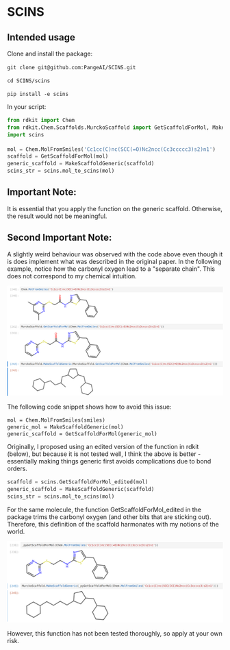 # SCINS

## Intended usage

Clone and install the package:

`git clone git@github.com:PangeAI/SCINS.git`

`cd SCINS/scins`

`pip install -e scins`

In your script:

```python
from rdkit import Chem
from rdkit.Chem.Scaffolds.MurckoScaffold import GetScaffoldForMol, MakeScaffoldGeneric
import scins

mol = Chem.MolFromSmiles('Cc1cc(C)nc(SCC(=O)Nc2ncc(Cc3ccccc3)s2)n1')
scaffold = GetScaffoldForMol(mol)
generic_scaffold = MakeScaffoldGeneric(scaffold)
scins_str = scins.mol_to_scins(mol)
```

## Important Note:

It is essential that you apply the function on
the generic scaffold. Otherwise, the result would not be meaningful.

## Second Important Note:

A slightly weird behaviour was observed with the code above even though
it is does implement what was described in the original paper. 
In the following example, notice how the carbonyl oxygen lead to a "separate chain". 
This does not correspond to my chemical intuition.

![alt text](assets/weird_scaffold_def.png "Figure 1")

The following code snippet shows how to avoid this issue:

```
mol = Chem.MolFromSmiles(smiles)
generic_mol = MakeScaffoldGeneric(mol)
generic_scaffold = GetScaffoldForMol(generic_mol)
```

Originally, I proposed using an edited version of the function in rdkit (below), but because it is not tested well, 
I think the above is better - essentially making things generic first avoids complications due to bond orders.

```python
scaffold = scins.GetScaffoldForMol_edited(mol)
generic_scaffold = MakeScaffoldGeneric(scaffold)
scins_str = scins.mol_to_scins(mol)
```
For the same molecule, the function GetScaffoldForMol_edited in the 
package trims the carbonyl oxygen (and other bits that are sticking out).
Therefore, this definition of the scaffold harmonates with my notions of the world.

![alt text](assets/better_scaffold_def.png "Figure 2")

However, this function has not been tested thoroughly, so apply at your own risk.
